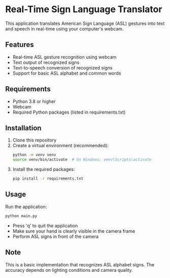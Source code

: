 # Real-Time Sign Language Translator

This application translates American Sign Language (ASL) gestures into text and speech in real-time using your computer's webcam.

## Features

- Real-time ASL gesture recognition using webcam
- Text output of recognized signs
- Text-to-speech conversion of recognized signs
- Support for basic ASL alphabet and common words

## Requirements

- Python 3.8 or higher
- Webcam
- Required Python packages (listed in requirements.txt)

## Installation

1. Clone this repository
2. Create a virtual environment (recommended):
   ```bash
   python -m venv venv
   source venv/bin/activate  # On Windows: venv\Scripts\activate
   ```
3. Install the required packages:
   ```bash
   pip install -r requirements.txt
   ```

## Usage

Run the application:
```bash
python main.py
```

- Press 'q' to quit the application
- Make sure your hand is clearly visible in the camera frame
- Perform ASL signs in front of the camera

## Note

This is a basic implementation that recognizes ASL alphabet signs. The accuracy depends on lighting conditions and camera quality. 